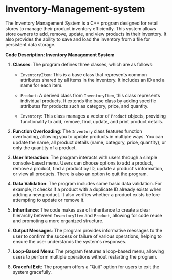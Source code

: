 # Inventory-Management-system
The Inventory Management System is a C++ program designed for retail stores to manage their product inventory efficiently. This system allows store owners to add, remove, update, and view products in their inventory. It also provides the ability to save and load the inventory from a file for persistent data storage.


**Code Description: Inventory Management System**

1. **Classes**: The program defines three classes, which are as follows:

   - `InventoryItem`: This is a base class that represents common attributes shared by all items in the inventory. It includes an ID and a name for each item.

   - `Product`: A derived class from `InventoryItem`, this class represents individual products. It extends the base class by adding specific attributes for products such as category, price, and quantity.

   - `Inventory`: This class manages a vector of `Product` objects, providing functionality to add, remove, find, update, and print product details.

2. **Function Overloading**: The `Inventory` class features function overloading, allowing you to update products in multiple ways. You can update the name, all product details (name, category, price, quantity), or only the quantity of a product.

3. **User Interaction**: The program interacts with users through a simple console-based menu. Users can choose options to add a product, remove a product, find a product by ID, update a product's information, or view all products. There is also an option to quit the program.

4. **Data Validation**: The program includes some basic data validation. For example, it checks if a product with a duplicate ID already exists when adding a new product. It also verifies whether a product exists before attempting to update or remove it.

5. **Inheritance**: The code makes use of inheritance to create a clear hierarchy between `InventoryItem` and `Product`, allowing for code reuse and promoting a more organized structure.

6. **Output Messages**: The program provides informative messages to the user to confirm the success or failure of various operations, helping to ensure the user understands the system's responses.

7. **Loop-Based Menu**: The program features a loop-based menu, allowing users to perform multiple operations without restarting the program.

8. **Graceful Exit**: The program offers a "Quit" option for users to exit the system gracefully.


